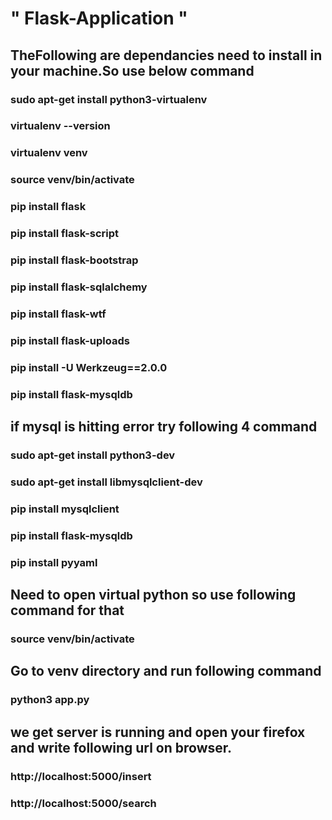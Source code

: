 # " Flask-Application "
## TheFollowing are dependancies need to install in your machine.So use below command 

### sudo apt-get install python3-virtualenv
### virtualenv --version
### virtualenv venv
### source venv/bin/activate
### pip install flask
### pip install flask-script
### pip install flask-bootstrap
### pip install flask-sqlalchemy
### pip install flask-wtf
### pip install flask-uploads
### pip install -U Werkzeug==2.0.0

### pip install flask-mysqldb
## if mysql is hitting error try following  4 command

### sudo apt-get install python3-dev
### sudo apt-get install libmysqlclient-dev
### pip install mysqlclient
### pip install flask-mysqldb

### pip install pyyaml

## Need to open virtual python so use following command for that
### source  venv/bin/activate
## Go to venv directory and run following command
### python3 app.py
## we get server is running and open your firefox and write following url on browser.
### http://localhost:5000/insert
### http://localhost:5000/search
 
